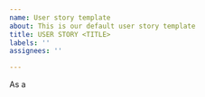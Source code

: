 ```yaml
---
name: User story template
about: This is our default user story template
title: USER STORY <TITLE>
labels: ''
assignees: ''

---
```


As a

